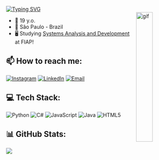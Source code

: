 [![Typing SVG](https://readme-typing-svg.demolab.com?font=Fira+Code&size=27&pause=1000&color=B0F7BB&width=500&lines=Hi%2C+I'm+Mirela+Rodrigues!+%F0%9F%8C%B1)](https://git.io/typing-svg) </br>
  <img align="right" width="30%" src="https://i.pinimg.com/originals/ff/34/3a/ff343aa8819c2573ad3409baf4af5e3e.gif" alt="gif">
- 🚀 19 y.o.
- 📍 São Paulo - Brazil 
- 🖥 Studying [Systems Analysis and Development](https://www.fiap.com.br/graduacao/tecnologo/analise-e-desenvolvimento-de-sistemas/) at FIAP!

## 📫 How to reach me: 
[![Instagram](https://img.shields.io/badge/Instagram-%23E4405F.svg?logo=Instagram&logoColor=white)](https://instagram.com/mirela_psr)  [![LinkedIn](https://img.shields.io/badge/LinkedIn-%230077B5.svg?logo=linkedin&logoColor=white)](https://www.linkedin.com/in/mirela-p-s-rodrigues-26344b2b6)  [![Email](https://img.shields.io/badge/Email-D14836?logo=gmail&logoColor=white)](mailto:mirelapinheirosr@gmail.com)

## 💻 Tech Stack:
![Python](https://img.shields.io/badge/python-3670A0?style=for-the-badge&logo=python&logoColor=ffdd54) ![C#](https://img.shields.io/badge/c%23-%23239120.svg?style=for-the-badge&logo=csharp&logoColor=white) ![JavaScript](https://img.shields.io/badge/javascript-%23323330.svg?style=for-the-badge&logo=javascript&logoColor=%23F7DF1E) ![Java](https://img.shields.io/badge/java-%23ED8B00.svg?style=for-the-badge&logo=openjdk&logoColor=white) ![HTML5](https://img.shields.io/badge/html5-%23E34F26.svg?style=for-the-badge&logo=html5&logoColor=white)

## 📊 GitHub Stats:
 <!-- ![Anurag's GitHub stats](https://github-readme-stats.vercel.app/api?username=mirelapsr&show_icons=true&theme=transparent)<br/> -->
  ![](https://github-readme-stats.vercel.app/api/top-langs/?username=mirelapsr&theme=dark&hide_border=false&include_all_commits=false&count_private=false&layout=compact) 
<!--
**mirelapsr/mirelapsr** is a ✨ _special_ ✨ repository because its `README.md` (this file) appears on your GitHub profile.

Here are some ideas to get you started:

- 🔭 I’m currently working on ...
- 🌱 I’m currently learning ...
- 👯 I’m looking to collaborate on ...
- 🤔 I’m looking for help with ...
- 💬 Ask me about ...
- 📫 How to reach me: ...
- 😄 Pronouns: ...
- ⚡ Fun fact: ...
-->

